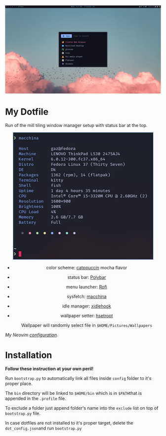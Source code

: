 ![desktop](./desktop.png)

# My Dotfile

Run of the mill tiling window manager setup with status bar at the top.

<div align="center">
<div styel="display:flex;">

<img title="" src="./fetch.png" alt="fetch" data-align="inline">

- color scheme: [catppuccin](https://github.com/catppuccin/catppuccin) mocha flavor

- status bar: [Polybar](https://github.com/polybar/polybar/)

- menu launcher: [Rofi](https://github.com/davatorium/rofi/)

- sysfetch: [macchina](https://github.com/Macchina-CLI/macchina)

- idle manager: [xidlehook](https://github.com/jD91mZM2/xidlehook)

- wallpaper setter: [hsetroot](https://github.com/himdel/hsetroot)
  
  Wallpaper will randomly select file in `$HOME/Pictures/Wallpapers`

</div>
  </div>

*My Neovim [configuration](https://github.com/GazDuckington/nvim).*

# Installation

**Follow these instruction at your own peril!**

Run `bootstrap.py` to automatically link all files inside `config` folder to it's proper place.

The `bin` directory will be linked to `$HOME/bin` which is in `$PATH`that is appended in the `.profile` file.

To exclude a folder just append folder's name into the `exclude` list on top of `bootstrap.py` file.

In case dotfiles are not installed to it's proper target, delete the `dot_config.json`and run `bootstrap.py`
